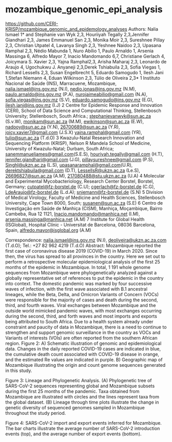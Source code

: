 # mozambique_genomic_epi_analysis
https://github.com/CERI-KRISP/mozambique_genomic_and_epidemology_analyses Authors: Nalia Ismael 1* and Stephanie van Wyk 2,3, Houriiyah Tegally 2,3,Jennifer Giandhari 2,3, James Emmanuel San 2,3, Monika Moir 2,3, Sureshnee Pillay 2,3, Christian Utpatel 4, Lavanya Singh 2,3, Yeshnee Naidoo 2,3, Upasana Ramphal 2,3, Nédio Mabunda 1, Nuro Abílio 1, Paulo Arnaldo 1, Arsenia Massinga 6, Alfredo Mayor 7, Inacio Mandomando 6,7, Christiane Gerlach 4, Joicymara S. Xavier 2,3, Yajna Ramphal2,3, Arisha Maharaj 2,3, Leonardo de Araujo 4, Ugochukwu J. Anyaneji 2,3,Derek Tshiabuila 2,3, Sofia Viegas 1, Richard Lessells 2,3, Susan Engelbrecht 5, Eduardo Samogudo 1, Ilesh Jani 1,Stefan Niemann 4, Eduan Wilkinson 2,3, Túlio de Oliveira 2,3* 1 Instituto Nacional de Saúde (INS), Marracuene, Mozambique, nalia.ismael@ins.gov.mz (N.I), nedio.jonas@ins.gov.mz (N.M), paulo.arnaldo@ins.gov.mz (P.A), nurojaimeabilio@gmail.com (N.A), sofia.viegas@ins.gov.mz (S.V), eduardo.samogudo@ins.gov.mz (E.G), ilesh.jani@ins.gov.mz (I.J) 2 Centre for Epidemic Response and Innovation (CERI), School of Data Science and Computational Thinking, Stellenbosch University; Stellenbosch, South Africa.; stephanievanwyk@sun.ac.za (S.v.W), monikam@sun.ac.za (M.M), ewikinson@sun.ac.za (E.W), nadooy@sun.ac.za (Y.N), 26700689@sun.ac.za (Y.R), joicy.xavier7@gmail.com (J.S.X) yajna.ramphal@gmail.com (YR), tulio@sun.ac.za (T.d.O) 3 Kwazulu-Natal Research Innovation and Sequencing Platform (KRISP), Nelson R Mandela School of Medicine, University of Kwazulu-Natal; Durbam, South Africa; sanemmanueljames@gmail.com(S.E.S), houriyah.tegally@gmail.com (H.T), jennifer.giandhari@gmail.com (J.G), pillaysureshnee@gmail.com (P.S), Singhl@ukzn.ac.za (L.S), upasanaramphal@gmail.com(U.R), derektshiabuila@gmail.com (D.T), LessellsR@ukzn.ac.za (Le.S), 26696827@sun.ac.za (A.M), 217080488@stu.ukzn.ac.za (U.A)
4 Molecular and Experimental Mycobacteriology, Research Center Borstel, Borstel, Germany; cutpatel@fz-borstel.de (C.U); cgerlach@fz-borstel.de (C.G), LdeAraujo@fz-borstel.de (L.d.A); sniemann@fz-borstel.de (S.N) 5 Division of Medical Virology, Faculty of Medicine and Health Sciences, Stellenbosch University, Cape Town 8000, South; susanen@sun.ac.za (S.E) 6 Centro de Investigação em Saúde de Manhiça (CISM), Manhiça, Moçambique, Bairro Cambeba, Rua 12 1121, Inacio.mandomando@manhica.net (I.M), arsenia.massinga@manhica.net (A.M)
7 Institute for Global Health (ISGlobal), Hospital Clínic - Universitat de Barcelona, 08036 Barcelona, Spain, alfredo.mayor@isglobal.org (A.M)

Correspondence: nalia.ismael@ins.gov.mz (N.I), deoliveira@ukzn.ac.za.com (T.d.O); Tel.: +27 82 962 4219 (T.d.O)
Abstract: Mozambique reported the first case of coronavirus disease 2019 (COVID-19) in March 2020. Since then, the virus has spread to all provinces in the country. Here we set out to perform a retrospective molecular epidemiological analysis of the first 25 months of the epidemic in Mozambique. In total, 1 191 whole genome sequences from Mozambique were phylogenetically analyzed against a globally representative set of references to put the epidemic in the country into context. The domestic pandemic was marked by four successive waves of infection, with the first wave associated with B.1 ancestral lineages, while the Beta, Delta, and Omicron Variants of Concern (VOCs) were responsible for the majority of cases and death during the second, third, and fourth waves. Viral exchanges between Mozambique and the outside world mimicked pandemic waves, with most exchanges occurring during the second, third, and forth waves and most imports and exports being attributed to South Africa. Due to a health system already under constraint and paucity of data in Mozambique, there is a need to continue to strengthen and support genomic surveillance in the country as VOCs and Variants of interests (VOIs) are often reported from the southern African region.
Figure 2: A) Schematic illustration of genomic and epidemiological data. Changes in the daily reported COVID-19 cases are indicated in blue, the cumulative death count associated with COVID-19 disease in orange, and the estimated Re values are indicated in purple. B) Geographic map of Mozambique illustrating the origin and count genome sequences generated in this study.

Figure 3: Lineage and Phylogenetic Analysis. (A) Phylogenetic tree of SARS-CoV-2 sequences representing global and Mozambique subsets during the first 25 months of the pandemic. Taxa obtained from Mozambique are illustrated with circles and the lines represent taxa from the global dataset. (B) Lineage through time plots illustrate the change in genetic diversity of sequenced genomes sampled in Mozambique throughout the study period.

Figure 4: SARS-CoV-2 import and export events inferred for Mozambique. The bar charts illustrate the average number of SARS-CoV-2 introduction events (top), and the average number of export events (bottom).
